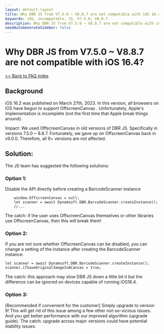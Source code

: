 ```yaml
---
layout: default-layout
title: Why DBR JS from V7.5.0 ~ V8.8.7 are not compatible with iOS 16.4?
keywords: iOS, incompatible, JS, V7.5.0, V8.8.7
description: Why DBR JS from V7.5.0 ~ V8.8.7 are not compatible with iOS 16.4?
needAutoGenerateSidebar: false
---
```


# Why DBR JS from V7.5.0 ~ V8.8.7 are not compatible with iOS 16.4?

[<< Back to FAQ index](index.md)

## Background

iOS 16.2 was published on March 27th, 2023. In this version, all browsers on iOS have begun to support OffscreenCanvas . Unfortunately, Apple's implementation is incomplete (not the first time that Apple break things around). 
 

Impact: We used OffscreenCanvas in old versions of DBR JS. Specifically in versions 7.5.0 ~ 8.8.7. Fortunately, we gave up on OffscreenCanvas back in v9.0.0. Therefore, all 9+ versions are not affected.
 
## Solution:

 
The JS team has suggested the following solutions:
 

### Option 1: 

Disable the API directly before creating a BarcodeScanner instance

```
    window.OffscreenCanvas = null;
    let scanner = await Dynamsoft.DBR.BarcodeScanner.createInstance();
    //...
```

The catch: if the user uses OffscreenCanvas themselves or other libraries use OffscreenCanvas, then this will break them!
 

### Option 2: 

If you are not sure whether OffscreenCanvas can be disabled, you can change a setting of the instance after creating the BarcodeScanner instance:
```
let scanner = await Dynamsoft.DBR.BarcodeScanner.createInstance();
scanner.ifSaveOriginalImageInACanvas = true;
```
The catch: this approach may slow DBR JS down a little bit it but the difference can be ignored on devices capable of running iOS16.4.
 
### Option 3: 

[Recommended if convenient for the customer] Simply upgrade to version 9! This will get rid of this issue among a few other not-so-vicious issues. And you get better performance with our improved algorithm (upgrade guide).
The catch: upgrade across major versions could have potential stability issues.

